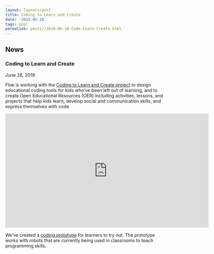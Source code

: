 ```yaml
---
layout: layouts/post
title: Coding to Learn and Create
date: '2019-06-28'
tags: post
permalink: posts//2019-06-28-Code-Learn-Create.html
---
```

<article class="floe-content floe-news-item">
                <h2> News </h2>
                <!-- BEGIN markup for news item -->
                <h3>Coding to Learn and Create</h3>
                <time class="floe-date" datetime="2019-06-28">June 28, 2019</time>
                <p>
                    Floe is working with the
                    <a href="https://codelearncreate.ca/">Coding to Learn and Create project</a>
                    to design educational coding tools for kids who've been left out of learning,
                    and to create Open Educational Resources (OER) including activities, lessons,
                    and projects that help kids learn, develop social and communication skills,
                    and express themselves with code.
                </p>
                <p>
                    <iframe width="640" height="360" src="https://www.youtube-nocookie.com/embed/G-l1Hh0KfK0?rel=0&amp;ecver=1" frameborder="0" allowfullscreen></iframe>
                </p>
                <p>
                    We've created a
                    <a href="https://prototype.codelearncreate.org/">coding prototype</a>
                    for learners to try out. The prototype works with robots that are currently
                    being used in classrooms to teach programming skills.
                </p>
            </article>
         <!-- END markup for news item -->
